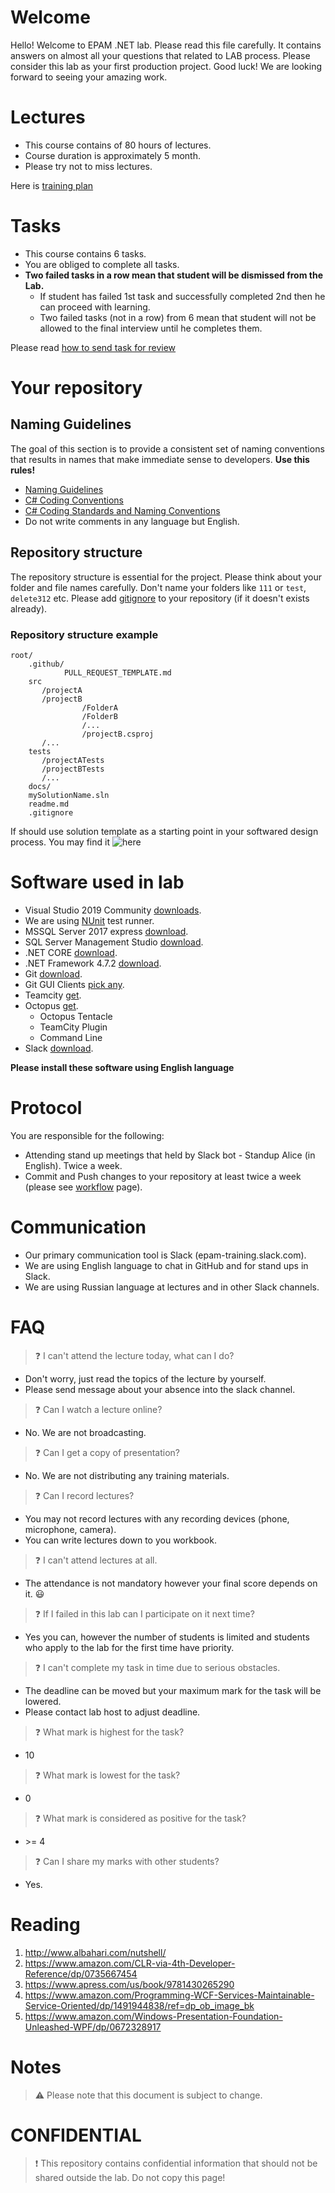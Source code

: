 # Welcome 

Hello! Welcome to EPAM .NET lab. Please read this file carefully. It contains answers on almost all your questions that related to LAB process. 
Please consider this lab as your first production project. Good luck! We are looking forward to seeing your amazing work.

# Lectures
- This course contains of 80 hours of lectures.
- Course duration is approximately 5 month.
- Please try not to miss lectures.

Here is [training plan](docs/training_plan.md)

# Tasks
- This course contains 6 tasks.
- You are obliged to complete all tasks. 
- **Two failed tasks in a row mean that student will be dismissed from the Lab.**
    - If student has failed 1st task and successfully completed 2nd then he can proceed with learning.
    - Two failed tasks (not in a row) from 6 mean that student will not be allowed to the final interview until he completes them.

Please read [how to send task for review](docs/workflow.md)

# Your repository 

## Naming Guidelines

The goal of this section is to provide a consistent set of naming conventions that results in names that make immediate sense to developers. **Use this rules!**
- [Naming Guidelines](https://msdn.microsoft.com/en-us/library/ms229002(v=vs.110).aspx)
- [C# Coding Conventions](https://docs.microsoft.com/en-us/dotnet/csharp/programming-guide/inside-a-program/coding-conventions)
- [C# Coding Standards and Naming Conventions](https://www.dofactory.com/reference/csharp-coding-standards)
- Do not write comments in any language but English.

## Repository structure
The repository structure is essential for the project. Please think about your folder and file names carefully. Don't name your folders like `111` or `test`, `delete312` etc.
Please add [gitignore](https://github.com/github/gitignore/blob/master/VisualStudio.gitignore) to your repository (if it doesn't exists already).

### Repository structure example
```
root/
    .github/
            PULL_REQUEST_TEMPLATE.md
    src
       /projectA
       /projectB
                /FolderA
                /FolderB
                /...
                /projectB.csproj
       /...
    tests
       /projectATests
       /projectBTests
       /... 
    docs/
    mySolutionName.sln 
    readme.md
    .gitignore
```
If should use solution template as a starting point in your softwared design process. You may find it ![here](https://github.com/Taturevich/.net-lab-process.students/tree/master/solution_template)

# Software used in lab
* Visual Studio 2019 Community [downloads](https://visualstudio.microsoft.com/downloads/).
* We are using [NUnit](https://nunit.org/) test runner.
* MSSQL Server 2017 express [download](https://www.microsoft.com/en-us/download/details.aspx?id=55994).
* SQL Server Management Studio [download](https://docs.microsoft.com/en-us/sql/ssms/download-sql-server-management-studio-ssms?view=sql-server-2017).
* .NET CORE [download](https://www.microsoft.com/net/download).
* .NET Framework 4.7.2 [download](https://www.microsoft.com/net/download/dotnet-framework-runtime).
* Git [download](https://git-scm.com/download/win).
* Git GUI Clients [pick any](https://git-scm.com/downloads/guis).
* Teamcity [get](https://www.jetbrains.com/teamcity/).
* Octopus [get](https://octopus.com/downloads).
    * Octopus Tentacle
    * TeamCity Plugin
    * Command Line
* Slack [download](https://slack.com/downloads/windows).

**Please install these software using English language**

# Protocol
You are responsible for the following:
- Attending stand up meetings that held by Slack bot - Standup Alice (in English). Twice a week.
- Commit and Push changes to your repository at least twice a week (please see [workflow](docs/workflow.md) page).

# Communication
- Our primary communication tool is Slack (epam-training.slack.com). 
- We are using English language to chat in GitHub and for stand ups in Slack.
- We are using Russian language at lectures and in other Slack channels.

# FAQ
> :question: I can't attend the lecture today, what can I do?
- Don't worry, just read the topics of the lecture by yourself.
- Please send message about your absence into the slack channel.

> :question: Can I watch a lecture online?
- No. We are not broadcasting.

> :question: Can I get a copy of presentation?
- No. We are not distributing any training materials.

> :question: Can I record lectures?
- You may not record lectures with any recording devices (phone, microphone, camera).
- You can write lectures down to you workbook. 

> :question: I can't attend lectures at all.
- The attendance is not mandatory however your final score depends on it. :smiley:

> :question: If I failed in this lab can I participate on it next time?
- Yes you can, however the number of students is limited and students who apply to the lab for the first time have priority.

> :question: I can't complete my task in time due to serious obstacles.
- The deadline can be moved but your maximum mark for the task will be lowered.
- Please contact lab host to adjust deadline. 

> :question: What mark is highest for the task?
- 10

> :question: What mark is lowest for the task?
- 0

> :question: What mark is considered as positive for the task?
- \>= 4

> :question: Can I share my marks with other students?
- Yes.

# Reading

1. http://www.albahari.com/nutshell/
2. https://www.amazon.com/CLR-via-4th-Developer-Reference/dp/0735667454
3. https://www.apress.com/us/book/9781430265290
4. https://www.amazon.com/Programming-WCF-Services-Maintainable-Service-Oriented/dp/1491944838/ref=dp_ob_image_bk
5. https://www.amazon.com/Windows-Presentation-Foundation-Unleashed-WPF/dp/0672328917


# Notes
> :warning:  Please note that this document is subject to change.

# CONFIDENTIAL 
> :exclamation:
This repository contains confidential information that should not be shared outside the lab. Do not copy this page!


